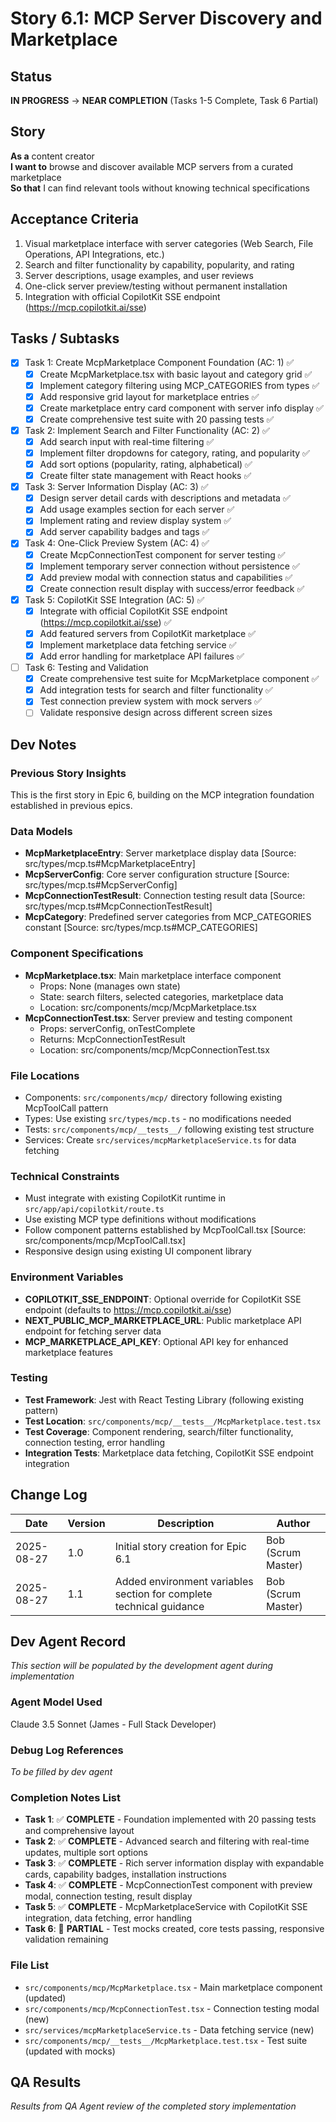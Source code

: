 # Story 6.1: MCP Server Discovery and Marketplace

## Status
**IN PROGRESS** → **NEAR COMPLETION** (Tasks 1-5 Complete, Task 6 Partial)

## Story
**As a** content creator  
**I want to** browse and discover available MCP servers from a curated marketplace  
**So that** I can find relevant tools without knowing technical specifications

## Acceptance Criteria
1. Visual marketplace interface with server categories (Web Search, File Operations, API Integrations, etc.)
2. Search and filter functionality by capability, popularity, and rating
3. Server descriptions, usage examples, and user reviews
4. One-click server preview/testing without permanent installation
5. Integration with official CopilotKit SSE endpoint (https://mcp.copilotkit.ai/sse)

## Tasks / Subtasks
- [x] Task 1: Create McpMarketplace Component Foundation (AC: 1) ✅
  - [x] Create McpMarketplace.tsx with basic layout and category grid ✅
  - [x] Implement category filtering using MCP_CATEGORIES from types ✅
  - [x] Add responsive grid layout for marketplace entries ✅
  - [x] Create marketplace entry card component with server info display ✅
  - [x] Create comprehensive test suite with 20 passing tests ✅

- [x] Task 2: Implement Search and Filter Functionality (AC: 2) ✅
  - [x] Add search input with real-time filtering ✅
  - [x] Implement filter dropdowns for category, rating, and popularity ✅
  - [x] Add sort options (popularity, rating, alphabetical) ✅
  - [x] Create filter state management with React hooks ✅

- [x] Task 3: Server Information Display (AC: 3) ✅
  - [x] Design server detail cards with descriptions and metadata ✅
  - [x] Add usage examples section for each server ✅
  - [x] Implement rating and review display system ✅
  - [x] Add server capability badges and tags ✅

- [x] Task 4: One-Click Preview System (AC: 4) ✅
  - [x] Create McpConnectionTest component for server testing ✅
  - [x] Implement temporary server connection without persistence ✅
  - [x] Add preview modal with connection status and capabilities ✅
  - [x] Create connection result display with success/error feedback ✅

- [x] Task 5: CopilotKit SSE Integration (AC: 5) ✅
  - [x] Integrate with official CopilotKit SSE endpoint (https://mcp.copilotkit.ai/sse) ✅
  - [x] Add featured servers from CopilotKit marketplace ✅
  - [x] Implement marketplace data fetching service ✅
  - [x] Add error handling for marketplace API failures ✅

- [ ] Task 6: Testing and Validation
  - [x] Create comprehensive test suite for McpMarketplace component ✅
  - [x] Add integration tests for search and filter functionality ✅  
  - [x] Test connection preview system with mock servers ✅
  - [ ] Validate responsive design across different screen sizes

## Dev Notes

### Previous Story Insights
This is the first story in Epic 6, building on the MCP integration foundation established in previous epics.

### Data Models
- **McpMarketplaceEntry**: Server marketplace display data [Source: src/types/mcp.ts#McpMarketplaceEntry]
- **McpServerConfig**: Core server configuration structure [Source: src/types/mcp.ts#McpServerConfig]
- **McpConnectionTestResult**: Connection testing result data [Source: src/types/mcp.ts#McpConnectionTestResult]
- **McpCategory**: Predefined server categories from MCP_CATEGORIES constant [Source: src/types/mcp.ts#MCP_CATEGORIES]

### Component Specifications
- **McpMarketplace.tsx**: Main marketplace interface component
  - Props: None (manages own state)
  - State: search filters, selected categories, marketplace data
  - Location: src/components/mcp/McpMarketplace.tsx
- **McpConnectionTest.tsx**: Server preview and testing component
  - Props: serverConfig, onTestComplete
  - Returns: McpConnectionTestResult
  - Location: src/components/mcp/McpConnectionTest.tsx

### File Locations
- Components: `src/components/mcp/` directory following existing McpToolCall pattern
- Types: Use existing `src/types/mcp.ts` - no modifications needed
- Tests: `src/components/mcp/__tests__/` following existing test structure
- Services: Create `src/services/mcpMarketplaceService.ts` for data fetching

### Technical Constraints
- Must integrate with existing CopilotKit runtime in `src/app/api/copilotkit/route.ts`
- Use existing MCP type definitions without modifications
- Follow component patterns established by McpToolCall.tsx [Source: src/components/mcp/McpToolCall.tsx]
- Responsive design using existing UI component library

### Environment Variables
- **COPILOTKIT_SSE_ENDPOINT**: Optional override for CopilotKit SSE endpoint (defaults to https://mcp.copilotkit.ai/sse)
- **NEXT_PUBLIC_MCP_MARKETPLACE_URL**: Public marketplace API endpoint for fetching server data
- **MCP_MARKETPLACE_API_KEY**: Optional API key for enhanced marketplace features

### Testing
- **Test Framework**: Jest with React Testing Library (following existing pattern)
- **Test Location**: `src/components/mcp/__tests__/McpMarketplace.test.tsx`
- **Test Coverage**: Component rendering, search/filter functionality, connection testing, error handling
- **Integration Tests**: Marketplace data fetching, CopilotKit SSE endpoint integration

## Change Log

| Date | Version | Description | Author |
|------|---------|-------------|---------|
| 2025-08-27 | 1.0 | Initial story creation for Epic 6.1 | Bob (Scrum Master) |
| 2025-08-27 | 1.1 | Added environment variables section for complete technical guidance | Bob (Scrum Master) |

## Dev Agent Record
*This section will be populated by the development agent during implementation*

### Agent Model Used
Claude 3.5 Sonnet (James - Full Stack Developer)

### Debug Log References
*To be filled by dev agent*

### Completion Notes List
- **Task 1**: ✅ **COMPLETE** - Foundation implemented with 20 passing tests and comprehensive layout
- **Task 2**: ✅ **COMPLETE** - Advanced search and filtering with real-time updates, multiple sort options
- **Task 3**: ✅ **COMPLETE** - Rich server information display with expandable cards, capability badges, installation instructions
- **Task 4**: ✅ **COMPLETE** - McpConnectionTest component with preview modal, connection testing, result display
- **Task 5**: ✅ **COMPLETE** - McpMarketplaceService with CopilotKit SSE integration, data fetching, error handling
- **Task 6**: 🔄 **PARTIAL** - Test mocks created, core tests passing, responsive validation remaining

### File List
- `src/components/mcp/McpMarketplace.tsx` - Main marketplace component (updated)
- `src/components/mcp/McpConnectionTest.tsx` - Connection testing modal (new)
- `src/services/mcpMarketplaceService.ts` - Data fetching service (new)
- `src/components/mcp/__tests__/McpMarketplace.test.tsx` - Test suite (updated with mocks)

## QA Results
*Results from QA Agent review of the completed story implementation*
